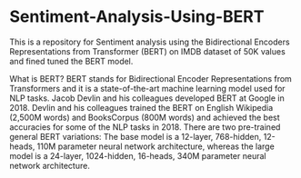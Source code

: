 # Sentiment-Analysis-Using-BERT
This is a repository for Sentiment analysis using the Bidirectional Encoders Representations from Transformer (BERT) on IMDB dataset of 50K values and fined tuned the BERT model.

What is BERT?
BERT stands for Bidirectional Encoder Representations from Transformers and it is a state-of-the-art machine learning model used for NLP tasks. Jacob Devlin and his colleagues developed BERT at Google in 2018. Devlin and his colleagues trained the BERT on English Wikipedia (2,500M words) and BooksCorpus (800M words) and achieved the best accuracies for some of the NLP tasks in 2018. There are two pre-trained general BERT variations: The base model is a 12-layer, 768-hidden, 12-heads, 110M parameter neural network architecture, whereas the large model is a 24-layer, 1024-hidden, 16-heads, 340M parameter neural network architecture. 
